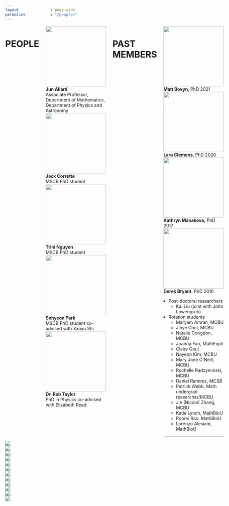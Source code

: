 ```yaml
---
layout              : page-wide
permalink           : "/people/"
---
```


<!-- <style>
    .peoplewrapper {
        display: grid;
        grid-template-columns: 1fr 2fr; 
        align-items: center;
        grid-gap: 1em;
        row-gap: 1em;
        padding-bottom: 1em;
    }
    .peoplephoto {
        float:right;
        marginleft:auto;
        padding-left:1em;       
    }
</style> -->

<div class="row"> <!-- This should contain everything on this page content: both people and fun photos-->
    <div class="columns small-12 medium-12 large-8"> <!-- Column to contain all people content -->
        <div class="row">
            <div class="columns small-12">
                <h1>PEOPLE</h1>
            </div>
        </div>
        <div class="row align-middle">
            <div class="peoplewrapper">
                <div><img class="peoplephoto" src="{{ site.urlimg }}photojun.jpg" width="192"></div>
                <div><b>Jun Allard</b><br>
                Associate Professor, 
                Department of Mathematics, 
                Department of Physics and Astronomy</div>
            </div>
            <div class="peoplewrapper">
                <div><img class="peoplephoto" src="{{ site.urlimg }}Afavicon-192x192.png" width="192"></div>
                <div><b>Jack Corrette</b><br>
                MSCB PhD student</div>
            </div>
            <div class="peoplewrapper">
                <div><img class="peoplephoto" src="{{ site.urlimg }}Afavicon-192x192.png" width="192"></div>
                <div><b>Trini Nguyen</b><br>
                MSCB PhD student</div>
            </div>
            <div class="peoplewrapper">
                <div><img class="peoplephoto" src="{{ site.urlimg }}Afavicon-192x192.png" width="192"></div>
                <div><b>Sohyeon Park</b><br>
                MSCB PhD student
                co-advised with Xaoyu Shi</div>
            </div>
            <div class="peoplewrapper">
                <div><img class="peoplephoto" src="{{ site.urlimg }}Afavicon-192x192.png" width="192"></div>
                <div><b>Dr. Rob Taylor</b><br>
                PhD in Physics
                co-advised with Elizabeth Read</div>
            </div>
        </div> <!-- Done row with current people -->
        <div class="row"> <!-- past members section -->
            <div class="columns small-12">
                <h1>PAST MEMBERS</h1>
            </div>
        </div>
        <div class="row align-middle"> <!-- Row with all past people -->
            <div class="peoplewrapper">
                <div><img class="peoplephoto" src="{{ site.urlimg }}Afavicon-192x192.png" width="192"></div>
                <div><b>Matt Bovyn</b>, PhD 2021</div>
            </div>
            <div class="peoplewrapper">
                <div><img class="peoplephoto" src="{{ site.urlimg }}Afavicon-192x192.png" width="192"></div>
                <div><b>Lara Clemens</b>, PhD 2020</div>
            </div>
            <div class="peoplewrapper">
                <div><img class="peoplephoto" src="{{ site.urlimg }}Afavicon-192x192.png" width="192"></div>
                <div><b>Kathryn Manakova,</b> PhD 2017</div>
            </div>
            <div class="peoplewrapper">
                <div><img class="peoplephoto" src="{{ site.urlimg }}Afavicon-192x192.png" width="192"></div>
                <div><b>Derek Bryant</b>, PhD 2016</div>
            </div>
            <div> <!-- OTHER PAST -->
                <ul style="padding-left: 1rem">
                    <li>Post-doctoral researchers
                    <ul>
                        <li>Kai Liu (joint with John Lowengrub)</li>
                    </ul>
                    </li>
                    <li>Rotation students
                    <ul>
                        <li>Maryam Amran, MCBU</li>
                        <li>Jihye Choi, MCBU</li>
                        <li>Natalie Congdon, MCBU</li>
                        <li>Joanna Fan, MathExplr</li>
                        <li>Claire Goul</li>
                        <li>Nayeon Kim, MCBU</li>
                        <li>Mary Jane O'Neill, MCBU</li>
                        <li>Rochelle Radzyminski, MCBU</li>
                        <li>Daniel Ramirez, MCSB</li>
                        <li>Patrick Webb, Math undergrad researcher/MCBU</li>
                        <li>Jie (Nicole) Zhang, MCBU</li>
                        <li>Katie Lynch, MathBioU</li>
                        <li>Poorvi Rao, MathBioU</li>
                        <li>Lorenzo Alesiani, MathBioU</li>
                    </ul>
                    </li>
                </ul>
                <hr>
            </div>
        </div> <!-- Done row with all past people -->
    </div> <!-- Done column that contains all people content-->
    <!-- Photos of fun -->
    <!-- 2019 -->
    <div class="column small-12 medium-12 large-4">
        <img src="{{ site.urlimg }}sohyeon2019.jpg">
    </div>
    <div class="column small-12 medium-12 large-4">
        <img src="{{ site.urlimg }}group19f.jpg" >
    </div>
    <div class="column small-12 medium-12 large-4">
        <img src="{{ site.urlimg }}img_20191126_114741.jpg" >
    </div>
    <div class="column small-12 medium-12 large-4">
        <img src="{{ site.urlimg }}matt2019.jpg">
    </div>
    <!-- 2018 -->
    <div class="column small-12 medium-12 large-4">
        <img src="{{ site.urlimg }}20180330allardgroupphoto.jpeg">
    </div>
    <div class="column small-12 medium-12 large-4">
        <img src="{{ site.urlimg }}39273544_10156593333079694_8710688989096443904_n.jpg">
    </div>
    <!-- 2017 -->
    <div class="column small-12 medium-12 large-4">
        <img src="{{ site.urlimg }}img_20170422_153511.jpg" >
    </div>
    <div class="column small-12 medium-12 large-4">
        <img src="{{ site.urlimg }}img_20170402_022106.jpg" >
    </div>
    <!-- 2016 -->
    <div class="column small-12 medium-12 large-4">
        <img src="{{ site.urlimg }}img_0064.jpg" >
    </div>
    <!-- 2015 -->
    <div class="column small-12 medium-12 large-4">
        <img src="{{ site.urlimg }}allardlab2015largecropped512.jpeg" >
    </div>
    <!-- 2014 -->
    <div class="column small-12 medium-12 large-4">
        <img src="{{ site.urlimg }}photoderekbiophys2014_390px.jpeg">
    </div>
    <div class="column small-12 medium-12 large-4">
        <img src="{{ site.urlimg }}photogroup390px.jpeg">
    </div>

</div>


